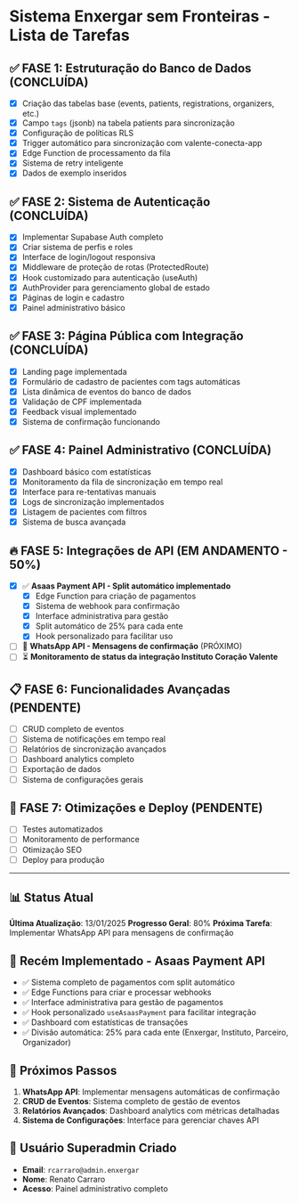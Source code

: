
# Sistema Enxergar sem Fronteiras - Lista de Tarefas

## ✅ FASE 1: Estruturação do Banco de Dados (CONCLUÍDA)
- [x] Criação das tabelas base (events, patients, registrations, organizers, etc.)
- [x] Campo `tags` (jsonb) na tabela patients para sincronização
- [x] Configuração de políticas RLS
- [x] Trigger automático para sincronização com valente-conecta-app
- [x] Edge Function de processamento da fila
- [x] Sistema de retry inteligente
- [x] Dados de exemplo inseridos

## ✅ FASE 2: Sistema de Autenticação (CONCLUÍDA)
- [x] Implementar Supabase Auth completo
- [x] Criar sistema de perfis e roles
- [x] Interface de login/logout responsiva
- [x] Middleware de proteção de rotas (ProtectedRoute)
- [x] Hook customizado para autenticação (useAuth)
- [x] AuthProvider para gerenciamento global de estado
- [x] Páginas de login e cadastro
- [x] Painel administrativo básico

## ✅ FASE 3: Página Pública com Integração (CONCLUÍDA)
- [x] Landing page implementada
- [x] Formulário de cadastro de pacientes com tags automáticas
- [x] Lista dinâmica de eventos do banco de dados
- [x] Validação de CPF implementada
- [x] Feedback visual implementado
- [x] Sistema de confirmação funcionando

## ✅ FASE 4: Painel Administrativo (CONCLUÍDA)
- [x] Dashboard básico com estatísticas
- [x] Monitoramento da fila de sincronização em tempo real
- [x] Interface para re-tentativas manuais
- [x] Logs de sincronização implementados
- [x] Listagem de pacientes com filtros
- [x] Sistema de busca avançada

## 🔥 FASE 5: Integrações de API (EM ANDAMENTO - 50%)
- [x] ✅ **Asaas Payment API - Split automático implementado**
  - [x] Edge Function para criação de pagamentos
  - [x] Sistema de webhook para confirmação
  - [x] Interface administrativa para gestão
  - [x] Split automático de 25% para cada ente
  - [x] Hook personalizado para facilitar uso
- [ ] 🔄 **WhatsApp API - Mensagens de confirmação** (PRÓXIMO)
- [ ] ⏳ **Monitoramento de status da integração Instituto Coração Valente**

## 📋 FASE 6: Funcionalidades Avançadas (PENDENTE)
- [ ] CRUD completo de eventos
- [ ] Sistema de notificações em tempo real
- [ ] Relatórios de sincronização avançados
- [ ] Dashboard analytics completo
- [ ] Exportação de dados
- [ ] Sistema de configurações gerais

## 🚀 FASE 7: Otimizações e Deploy (PENDENTE)
- [ ] Testes automatizados
- [ ] Monitoramento de performance
- [ ] Otimização SEO
- [ ] Deploy para produção

---

## 📊 Status Atual
**Última Atualização**: 13/01/2025
**Progresso Geral**: 80%
**Próxima Tarefa**: Implementar WhatsApp API para mensagens de confirmação

## 🎯 Recém Implementado - Asaas Payment API
- ✅ Sistema completo de pagamentos com split automático
- ✅ Edge Functions para criar e processar webhooks
- ✅ Interface administrativa para gestão de pagamentos
- ✅ Hook personalizado `useAsaasPayment` para facilitar integração
- ✅ Dashboard com estatísticas de transações
- ✅ Divisão automática: 25% para cada ente (Enxergar, Instituto, Parceiro, Organizador)

## 🔄 Próximos Passos
1. **WhatsApp API**: Implementar mensagens automáticas de confirmação
2. **CRUD de Eventos**: Sistema completo de gestão de eventos
3. **Relatórios Avançados**: Dashboard analytics com métricas detalhadas
4. **Sistema de Configurações**: Interface para gerenciar chaves API

## 🎉 Usuário Superadmin Criado
- **Email**: `rcarraro@admin.enxergar`
- **Nome**: Renato Carraro
- **Acesso**: Painel administrativo completo
